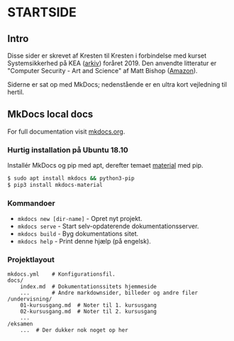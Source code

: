 # STARTSIDE

## Intro

Disse sider er skrevet af Kresten til Kresten i forbindelse med kurset Systemsikkerhed på KEA ([arkiv](https://web.archive.org/web/20190318201143/https://kompetence.kea.dk/kurser-fag/systemsikkerhed)) foråret 2019. Den anvendte litteratur er "Computer Security - Art and Science" af Matt Bishop ([Amazon](https://www.amazon.co.uk/Computer-Security-Science-Matt-Bishop/dp/0321712331/)).

Siderne er sat op med MkDocs; nedenstående er en ultra kort vejledning til hertil.

## MkDocs local docs

For full documentation visit [mkdocs.org](http://mkdocs.org).

### Hurtig installation på Ubuntu 18.10

Installér MkDocs og pip med apt, derefter temaet [material](https://squidfunk.github.io/mkdocs-material/) med pip.
    
```bash
$ sudo apt install mkdocs && python3-pip
$ pip3 install mkdocs-material
```

### Kommandoer

* `mkdocs new [dir-name]` - Opret nyt projekt.
* `mkdocs serve` - Start selv-opdaterende dokumentationsserver.
* `mkdocs build` - Byg dokumentations sitet.
* `mkdocs help` - Print denne hjælp (på engelsk).

### Projektlayout

    mkdocs.yml    # Konfigurationsfil.
    docs/
        index.md  # Dokumentationssitets hjemmeside
        ...       # Andre markdownsider, billeder og andre filer
	/undervisning/ 
	    01-kursusgang.md  # Noter til 1. kursusgang
	    02-kursusgang.md  # Noter til 2. kursusgang
	    ...
	/eksamen 
	    ...  # Der dukker nok noget op her
